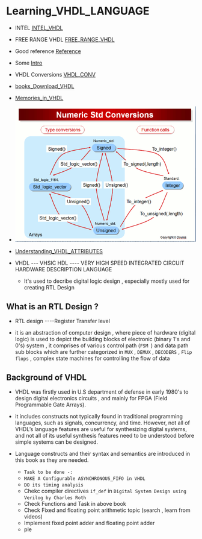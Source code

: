 # Learning_VHDL_LANGUAGE


   - INTEL
        [INTEL_VHDL](https://www.bing.com/videos/riverview/relatedvideo?&q=basic+of+vhdl+intel&&mid=0560627AA878FB5007350560627AA878FB500735&&FORM=VRDGAR)
 
   - FREE RANGE VHDL
      [FREE_RANGE_VHDL](https://faculty-web.msoe.edu/johnsontimoj/EE3921/files3921/Book_FreeRangeVHDL.pdf)
  
   - Good reference
   [Reference](https://ics.uci.edu/~jmoorkan/vhdlref/)
     
   - Some 
     [Intro](https://www.synthworks.com/papers/vhdl_math_tricks_mapld_2003.pdf)

   - VHDL Conversions
    [VHDL_CONV](https://nandland.com/common-vhdl-conversions/#Numeric-Integer-To-Std_Logic_Vector)

   - [books_Download_VHDL](https://zlib.pub/download/digital-systems-design-using-vhdl-3rd-edition-h5pgsr2n76c0?hash=244430aba10b176079749610cc2aa93b)

   - [Memories_in_VHDL](https://www.eng.auburn.edu/~nelson/courses/elec4200/Slides/VHDL%205%20Memory%20Models.pdf)
 
   - ![numeric_std_conversion](numeric_std_conversions.gif)

   - [Understanding_VHDL_ATTRIBUTES](http://xilinx.info/_hdl/2/_ref/acc-eda/language_overview/objects__data_types_and_operators/understanding_vhdl_attributes.htm#:~:text=%E2%80%98Succ%20%28value%29%20Example%3A%20V%3A%20state_type%20%3A%3D%20state_type%20%28Idle%29%3B,%28Read%29%3B%20--%20V%20has%20the%20value%20of%20Idle)

- VHDL ---    VHSIC HDL ---- VERY HIGH SPEED INTEGRATED CIRCUIT HARDWARE DESCRIPTION LANGUAGE

   - It's used to decribe digital logic design , especially mostly used for creating RTL Design 

   
## What is an RTL Design ?

-  RTL design ----Register Transfer level

-  it is an abstraction of computer design , where piece of hardware (digital logic) is used to 
   depict the building blocks of electronic (binary 1's and 0's) system , it comprises of various control path (`FSM `) and data path sub blocks 
   which are further categorized in `MUX` , `DEMUX`  , `DECODERS` , `Flip flops` ,
   complex state machines for controlling the flow of data 



## Background of VHDL 

- VHDL was firstly used in U.S department of defense in early 1980's to design digital electronics circuits ,
   and mainly for FPGA (Field Programmable Gate Arrays).

- it includes constructs not typically found in traditional
  programming languages, such as signals, concurrency, and time.
  However, not all of VHDL’s language features are useful for synthesizing digital
  systems, and not all of its useful synthesis features need to be understood before
  simple systems can be designed.

- Language constructs and their syntax and semantics
  are introduced in this book as they are needed.



  - `Task to be done -: `
  - `MAKE A Configurable ASYNCHRONOUS_FIFO in VHDL`
  - `DO its timing analysis`
  - Chekc compiler directives `if_def` in `Digital System Design using Verilog by Charles Roth`
  - Check Functions and Task in above book
  - Check Fixed and floating point arithmetic topic (search , learn from videos)
  - Implement fixed point adder and floating point adder
  - ple
